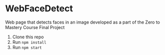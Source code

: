 # WebFaceDetect
Web page that detects faces in an image developed as a part of the Zero to Mastery Course Final Project

1. Clone this repo
2. Run `npm install`
3. Run `npm start`
